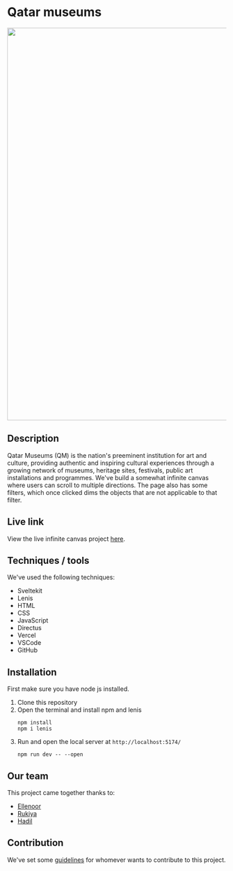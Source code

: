 # Qatar museums
[<img src="https://github.com/user-attachments/assets/a1892e54-ecf1-489a-af01-8dec6cdf1081" width="900px">
](https://qatarmuseums.agency.fdnd.nl/)


## Description
Qatar Museums (QM) is the nation's preeminent institution for art and culture, providing authentic and inspiring cultural experiences through a growing network of museums, heritage sites, festivals, public art installations and programmes.
We've build a somewhat infinite canvas where users can scroll to multiple directions. The page also has some filters, which once clicked dims the objects that are not applicable to that filter.

## Live link
View the live infinite canvas project [here](https://qatarmuseums.agency.fdnd.nl/
).

## Techniques / tools
We've used the following techniques:
- Sveltekit
- Lenis
- HTML
- CSS
- JavaScript
- Directus
- Vercel
- VSCode
- GitHub

## Installation
First make sure you have node js installed.
1. Clone this repository
2. Open the terminal and install npm and lenis
   ```
   npm install
   npm i lenis
   ```
3. Run and open the local server at `http://localhost:5174/`
   ```
   npm run dev -- --open
   ```

## Our team
This project came together thanks to:
- [Ellenoor](https://github.com/EBok1)
- [Rukiya](https://github.com/RukiyaTossou)
- [Hadil](https://github.com/Hadil66)

## Contribution
We've set some [guidelines](https://github.com/Hadil66/fabrique/blob/main/contributing.md) for whomever wants to contribute to this project. 
